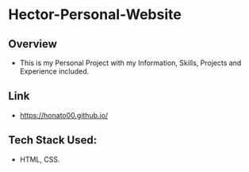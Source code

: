 # Hector-Personal-Website

## Overview

- This is my Personal Project with my Information, Skills, Projects and Experience included.

## Link

- https://honato00.github.io/

## Tech Stack Used:

- HTML, CSS.



